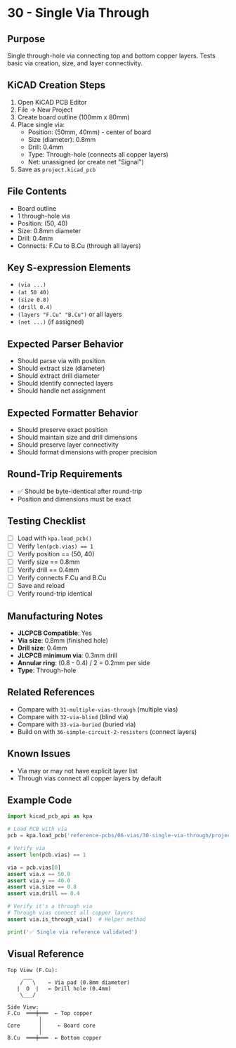 # 30 - Single Via Through

## Purpose
Single through-hole via connecting top and bottom copper layers. Tests basic via creation, size, and layer connectivity.

## KiCAD Creation Steps
1. Open KiCAD PCB Editor
2. File → New Project
3. Create board outline (100mm x 80mm)
4. Place single via:
   - Position: (50mm, 40mm) - center of board
   - Size (diameter): 0.8mm
   - Drill: 0.4mm
   - Type: Through-hole (connects all copper layers)
   - Net: unassigned (or create net "Signal")
5. Save as `project.kicad_pcb`

## File Contents
- Board outline
- 1 through-hole via
- Position: (50, 40)
- Size: 0.8mm diameter
- Drill: 0.4mm
- Connects: F.Cu to B.Cu (through all layers)

## Key S-expression Elements
- `(via ...)`
- `(at 50 40)`
- `(size 0.8)`
- `(drill 0.4)`
- `(layers "F.Cu" "B.Cu")` or all layers
- `(net ...)` (if assigned)

## Expected Parser Behavior
- Should parse via with position
- Should extract size (diameter)
- Should extract drill diameter
- Should identify connected layers
- Should handle net assignment

## Expected Formatter Behavior
- Should preserve exact position
- Should maintain size and drill dimensions
- Should preserve layer connectivity
- Should format dimensions with proper precision

## Round-Trip Requirements
- ✅ Should be byte-identical after round-trip
- Position and dimensions must be exact

## Testing Checklist
- [ ] Load with `kpa.load_pcb()`
- [ ] Verify `len(pcb.vias) == 1`
- [ ] Verify position == (50, 40)
- [ ] Verify size == 0.8mm
- [ ] Verify drill == 0.4mm
- [ ] Verify connects F.Cu and B.Cu
- [ ] Save and reload
- [ ] Verify round-trip identical

## Manufacturing Notes
- **JLCPCB Compatible**: Yes
- **Via size**: 0.8mm (finished hole)
- **Drill size**: 0.4mm
- **JLCPCB minimum via**: 0.3mm drill
- **Annular ring**: (0.8 - 0.4) / 2 = 0.2mm per side
- **Type**: Through-hole

## Related References
- Compare with `31-multiple-vias-through` (multiple vias)
- Compare with `32-via-blind` (blind via)
- Compare with `33-via-buried` (buried via)
- Build on with `36-simple-circuit-2-resistors` (connect layers)

## Known Issues
- Via may or may not have explicit layer list
- Through vias connect all copper layers by default

## Example Code

```python
import kicad_pcb_api as kpa

# Load PCB with via
pcb = kpa.load_pcb('reference-pcbs/06-vias/30-single-via-through/project.kicad_pcb')

# Verify via
assert len(pcb.vias) == 1

via = pcb.vias[0]
assert via.x == 50.0
assert via.y == 40.0
assert via.size == 0.8
assert via.drill == 0.4

# Verify it's a through via
# Through vias connect all copper layers
assert via.is_through_via()  # Helper method

print('✅ Single via reference validated')
```

## Visual Reference

```
Top View (F.Cu):
     ___
    /   \    ← Via pad (0.8mm diameter)
   |  O  |   ← Drill hole (0.4mm)
    \___/

Side View:
F.Cu  ═══╪═══  ← Top copper
          │
Core      │     ← Board core
          │
B.Cu  ═══╪═══  ← Bottom copper
```
